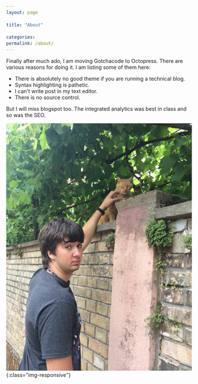 ```yaml
---
layout: page

title: "About"

categories: 
permalink: /about/
---
```


Finally after much ado, I am moving Gotchacode to Octopress. There are various reasons for doing it.
I am listing some of them here:

- There is absolutely no good theme if you are running a technical blog.
- Syntax highlighting is pathetic.
- I can't write post in my text editor.
- There is no source control.

But I will miss blogspot too. The integrated analytics was best in class and so was the SEO.


![image-title-here](/assets/images/cat.jpg){:class="img-responsive"}

